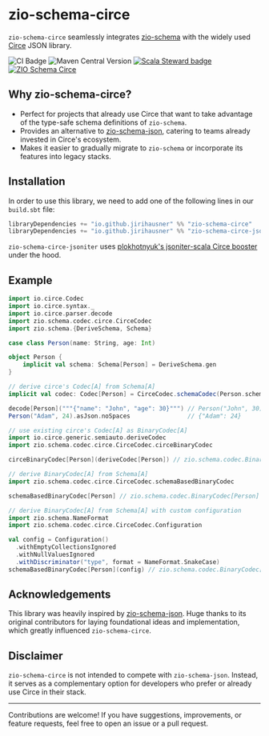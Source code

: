 # zio-schema-circe

`zio-schema-circe` seamlessly integrates [zio-schema](https://github.com/zio/zio-schema) with the widely used [Circe](https://circe.github.io/circe/) JSON library.

![CI Badge](https://github.com/jirihausner/zio-schema-circe/actions/workflows/ci.yml/badge.svg?branch=main) ![Maven Central Version](https://img.shields.io/maven-central/v/io.github.jirihausner/zio-schema-circe_2.13) [![Scala Steward badge](https://img.shields.io/badge/Scala_Steward-helping-blue.svg?style=flat&logo=data:image/png;base64,iVBORw0KGgoAAAANSUhEUgAAAA4AAAAQCAMAAAARSr4IAAAAVFBMVEUAAACHjojlOy5NWlrKzcYRKjGFjIbp293YycuLa3pYY2LSqql4f3pCUFTgSjNodYRmcXUsPD/NTTbjRS+2jomhgnzNc223cGvZS0HaSD0XLjbaSjElhIr+AAAAAXRSTlMAQObYZgAAAHlJREFUCNdNyosOwyAIhWHAQS1Vt7a77/3fcxxdmv0xwmckutAR1nkm4ggbyEcg/wWmlGLDAA3oL50xi6fk5ffZ3E2E3QfZDCcCN2YtbEWZt+Drc6u6rlqv7Uk0LdKqqr5rk2UCRXOk0vmQKGfc94nOJyQjouF9H/wCc9gECEYfONoAAAAASUVORK5CYII=)](https://github.com/scala-steward-org/scala-steward) [![ZIO Schema Circe](https://img.shields.io/github/stars/jirihausner/zio-schema-circe?style=social)](https://github.com/jirihausner/zio-schema-circe)

## Why zio-schema-circe?

- Perfect for projects that already use Circe that want to take advantage of the type-safe schema definitions of `zio-schema`.
- Provides an alternative to [zio-schema-json](https://github.com/zio/zio-schema/tree/main/zio-schema-json), catering to teams already invested in Circe's ecosystem.
- Makes it easier to gradually migrate to `zio-schema` or incorporate its features into legacy stacks.

## Installation

In order to use this library, we need to add one of the following lines in our `build.sbt` file:

```scala
libraryDependencies += "io.github.jirihausner" %% "zio-schema-circe"          % "0.4.7"
libraryDependencies += "io.github.jirihausner" %% "zio-schema-circe-jsoniter" % "0.4.7"
```

`zio-schema-circe-jsoniter` uses [plokhotnyuk's jsoniter-scala Circe booster](https://github.com/plokhotnyuk/jsoniter-scala/tree/master/jsoniter-scala-circe) under the hood.

## Example

```scala
import io.circe.Codec
import io.circe.syntax._
import io.circe.parser.decode
import zio.schema.codec.circe.CirceCodec
import zio.schema.{DeriveSchema, Schema}

case class Person(name: String, age: Int)

object Person {
    implicit val schema: Schema[Person] = DeriveSchema.gen
}

// derive circe's Codec[A] from Schema[A]
implicit val codec: Codec[Person] = CirceCodec.schemaCodec(Person.schema)

decode[Person]("""{"name": "John", "age": 30}""") // Person("John", 30)
Person("Adam", 24).asJson.noSpaces                // {"Adam": 24}

// use existing circe's Codec[A] as BinaryCodec[A]
import io.circe.generic.semiauto.deriveCodec
import zio.schema.codec.circe.CirceCodec.circeBinaryCodec

circeBinaryCodec[Person](deriveCodec[Person]) // zio.schema.codec.BinaryCodec[Person]

// derive BinaryCodec[A] from Schema[A]
import zio.schema.codec.circe.CirceCodec.schemaBasedBinaryCodec

schemaBasedBinaryCodec[Person] // zio.schema.codec.BinaryCodec[Person]

// derive BinaryCodec[A] from Schema[A] with custom configuration
import zio.schema.NameFormat
import zio.schema.codec.circe.CirceCodec.Configuration

val config = Configuration()
  .withEmptyCollectionsIgnored
  .withNullValuesIgnored
  .withDiscriminator("type", format = NameFormat.SnakeCase)
schemaBasedBinaryCodec[Person](config) // zio.schema.codec.BinaryCodec[Person]
```

## Acknowledgements

This library was heavily inspired by [zio-schema-json](https://github.com/zio/zio-schema/tree/main/zio-schema-json). Huge thanks to its original contributors for laying foundational ideas and implementation, which greatly influenced `zio-schema-circe`.

## Disclaimer

`zio-schema-circe` is not intended to compete with `zio-schema-json`. Instead, it serves as a complementary option for developers who prefer or already use Circe in their stack.

---

Contributions are welcome! If you have suggestions, improvements, or feature requests, feel free to open an issue or a pull request.
